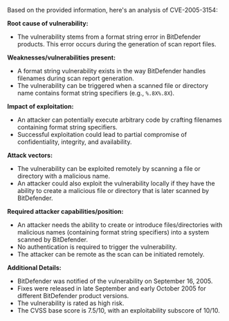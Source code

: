 Based on the provided information, here's an analysis of CVE-2005-3154:

**Root cause of vulnerability:**
- The vulnerability stems from a format string error in BitDefender products. This error occurs during the generation of scan report files.

**Weaknesses/vulnerabilities present:**
- A format string vulnerability exists in the way BitDefender handles filenames during scan report generation.
- The vulnerability can be triggered when a scanned file or directory name contains format string specifiers (e.g., `%.8X%.8X`).

**Impact of exploitation:**
- An attacker can potentially execute arbitrary code by crafting filenames containing format string specifiers.
- Successful exploitation could lead to partial compromise of confidentiality, integrity, and availability.

**Attack vectors:**
- The vulnerability can be exploited remotely by scanning a file or directory with a malicious name.
- An attacker could also exploit the vulnerability locally if they have the ability to create a malicious file or directory that is later scanned by BitDefender.

**Required attacker capabilities/position:**
- An attacker needs the ability to create or introduce files/directories with malicious names (containing format string specifiers) into a system scanned by BitDefender.
- No authentication is required to trigger the vulnerability.
- The attacker can be remote as the scan can be initiated remotely.

**Additional Details:**
- BitDefender was notified of the vulnerability on September 16, 2005.
- Fixes were released in late September and early October 2005 for different BitDefender product versions.
- The vulnerability is rated as high risk.
- The CVSS base score is 7.5/10, with an exploitability subscore of 10/10.